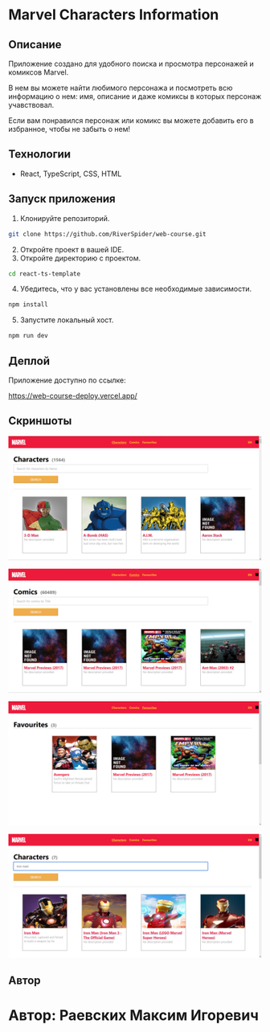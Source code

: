 # Marvel Characters Information

## Описание

Приложение создано для удобного поиска и просмотра персонажей и комиксов Marvel.

В нем вы можете найти любимого персонажа и посмотреть всю информацию о нем: имя, описание и даже комиксы в которых персонаж учавствовал.

Если вам понравился персонаж или комикс вы можете добавить его в избранное, чтобы не забыть о нем!

## Технологии

- React, TypeScript, CSS, HTML

## Запуск приложения

1. Клонируйте репозиторий.
```bash
git clone https://github.com/RiverSpider/web-course.git
```
2. Откройте проект в вашей IDE.
3. Откройте директорию с проектом.
```bash
cd react-ts-template
```
4. Убедитесь, что у вас установлены все необходимые зависимости.
```bash
npm install
```
5. Запустите локальный хост.
```bash
npm run dev
```

## Деплой

Приложение доступно по ссылке:

https://web-course-deploy.vercel.app/

## Скриншоты

![Charactes](screenshots/screenshot1.png)

![Comics](screenshots/screenshot2.png)

![Favourites](screenshots/screenshot3.png)

![Search](screenshots/screenshot4.png)

## Автор

# Автор: Раевских Максим Игоревич
